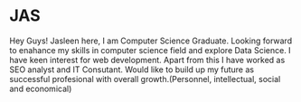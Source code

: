 # JAS

Hey Guys!
Jasleen here, I am Computer Science Graduate. 
Looking forward to enahance my skills in computer science field and explore Data Science. 
I have keen interest for web development. Apart from this I have worked as SEO analyst and IT Consutant.
Would like to build up my future as successful profesional with overall growth.(Personnel, intellectual, social and economical)
